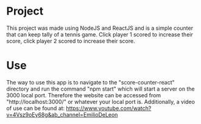 # Project
 This project was made using NodeJS and ReactJS and is a simple counter that
 can keep tally of a tennis game. Click player 1 scored to increase their
 score, click player 2 scored to increase their score.

# Use
The way to use this app is to navigate to the "score-counter-react" directory
and run the command "npm start" which will start a server on the 3000 local port.
Therefore the website can be accessed from "http://localhost:3000/" or whatever
your local port is. Additionally, a video of use can be found at: https://www.youtube.com/watch?v=4Vsz9oEy68g&ab_channel=EmilioDeLeon
